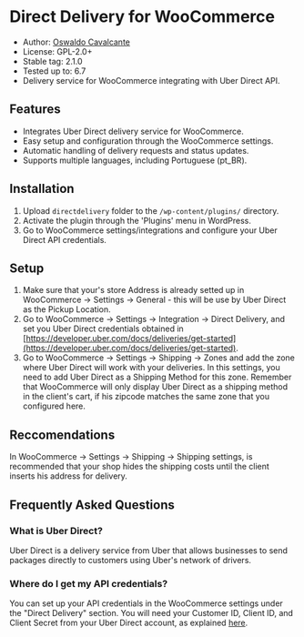 # Direct Delivery for WooCommerce

- Author: [Oswaldo Cavalcante](https://oswaldocavalcante.com/)
- License: GPL-2.0+
- Stable tag: 2.1.0
- Tested up to: 6.7
- Delivery service for WooCommerce integrating with Uber Direct API.

## Features

- Integrates Uber Direct delivery service for WooCommerce.
- Easy setup and configuration through the WooCommerce settings.
- Automatic handling of delivery requests and status updates.
- Supports multiple languages, including Portuguese (pt_BR).

## Installation

1. Upload `directdelivery` folder to the `/wp-content/plugins/` directory.
2. Activate the plugin through the 'Plugins' menu in WordPress.
3. Go to WooCommerce settings/integrations and configure your Uber Direct API credentials.

## Setup

1. Make sure that your's store Address is already setted up in WooCommerce -> Settings -> General - this will be use by Uber Direct as the Pickup Location.
2. Go to WooCommerce -> Settings -> Integration -> Direct Delivery, and set you Uber Direct credentials obtained in [https://developer.uber.com/docs/deliveries/get-started](https://developer.uber.com/docs/deliveries/get-started).
3. Go to WooCommerce -> Settings -> Shipping -> Zones and add the zone where Uber Direct will work with your deliveries. In this settings, you need to add Uber Direct as a Shipping Method for this zone. Remember that WooCommerce will only display Uber Direct as a shipping method in the client's cart, if his zipcode matches the same zone that you configured here.

## Reccomendations

In WooCommerce -> Settings -> Shipping -> Shipping settings, is recommended that your shop hides the shipping costs until the client inserts his address for delivery.

## Frequently Asked Questions

### What is Uber Direct?

Uber Direct is a delivery service from Uber that allows businesses to send packages directly to customers using Uber's network of drivers.

### Where do I get my API credentials?

You can set up your API credentials in the WooCommerce settings under the "Direct Delivery" section. You will need your Customer ID, Client ID, and Client Secret from your Uber Direct account, as explained [here](https://developer.uber.com/docs/deliveries/get-started).